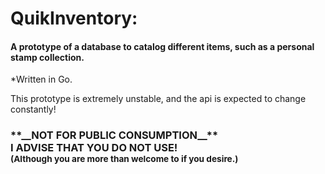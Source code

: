 <h1> QuikInventory: </h1>
<h4> A prototype of a database to catalog different items, such as a personal stamp collection. </h4>
*Written in Go.

<div></div>

This prototype is extremely unstable, and the api is expected to change constantly!
<h3><b> **__NOT FOR PUBLIC CONSUMPTION__** <br>
I ADVISE THAT YOU DO NOT USE! <br>
<sub> (Although you are more than welcome to if you desire.) </sub> </b></h3>

